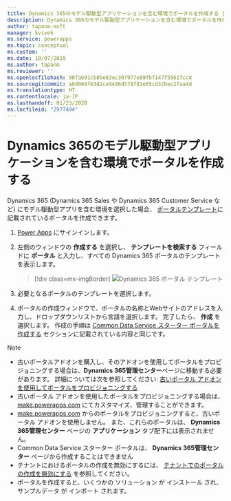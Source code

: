 ```yaml
---
title: Dynamics 365のモデル駆動型アプリケーションを含む環境でポータルを作成する | Microsoft Docs
description: Dynamics 365のモデル駆動型アプリケーションを含む環境でポータルを作成する方法を説明します。
author: tapanm-msft
manager: kvivek
ms.service: powerapps
ms.topic: conceptual
ms.custom: ''
ms.date: 10/07/2019
ms.author: tapanm
ms.reviewer: ''
ms.openlocfilehash: 98fab91cb8be63ec307977e89fb7147f5561fcc8
ms.sourcegitcommit: a0d069f63d2ce9496d578f81e65cd32bec2faa4d
ms.translationtype: HT
ms.contentlocale: ja-JP
ms.lasthandoff: 01/23/2020
ms.locfileid: "2977494"
---
```

# <a name="create-a-portal-in-an-environment-containing-model-driven-apps-in-dynamics-365"></a>Dynamics 365のモデル駆動型アプリケーションを含む環境でポータルを作成する

Dynamics 365 (Dynamics 365 Sales や Dynamics 365 Customer Service など) にモデル駆動型アプリを含む環境を選択した場合、 [ポータルテンプレート](portal-templates.md)に記載されているポータルを作成できます。

1.  [Power Apps](https://make.powerapps.com) にサインインします。

2.  左側のウィンドウの **作成する** を選択し、 **テンプレートを検索する** フィールドに **ポータル** と入力し、すべての Dynamics 365 ポータルのテンプレートを表示します。

    > [!div class=mx-imgBorder]
    > ![Dynamics 365 ポータル テンプレート](media/dynamics-portals.png "Dynamics 365 ポータル テンプレート")  

3.  必要となるポータルのテンプレートを選択します。

4.  ポータルの作成ウィンドウで、ポータルの名称とWebサイトのアドレスを入力し、ドロップダウンリストから言語を選択します。 完了したら、 **作成** を選択します。 作成の手順は [Common Data Service スターター ポータルを作成する](create-portal.md) セクションに記載されている内容と同じです。

> [!NOTE]
> - 古いポータルアドオンを購入し、そのアドオンを使用してポータルをプロビジョニングする場合は、**Dynamics 365管理センター**ページに移動する必要があります。 詳細については次を参照してください: [古いポータル アドオンを使用してポータルをプロビジョニングする](provision-portal-add-on.md)
> - 古いポータル アドオンを使用したポータルをプロビジョニングする場合は、 [make.powerapps.com](https://make.powerapps.com) にてカスタマイズ、管理することができます。
> - [make.powerapps.com](https://make.powerapps.com) からのポータルをプロビジョニングすると、古いポータル アドオンを使用しません。 また、これらのポータルは、 **Dynamics 365管理センター** ページの **アプリケーション** タブ配下には表示されません。
> - Common Data Service スターター ポータルは、 **Dynamics 365管理センター** ページから作成することはできません
> - テナントにおけるポータルの作成を無効にするには、 [テナントでのポータルの作成を無効にする](create-portal.md#disable-portal-creation-in-a-tenant) を参照してください。
> - ポータルを作成すると、いくつかの ソリューション が インストール され、サンプルデータ が インポート されます。

